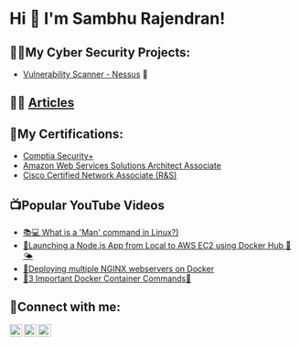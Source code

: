 <h1>Hi 👋 I'm Sambhu Rajendran! </h1>


<h2>👨‍💻My Cyber Security Projects:</h2>

- [Vulnerability Scanner - Nessus](https://github.com/SambhuRajendran/PiVulnerabilityScanner) 🍓

## 👨‍💻 [Articles](https://medium.com/@sambhurajendran/)

<h2>📕My Certifications:</h2>

- [Comptia Security+](https://www.certmetrics.com/comptia/public/verification.aspx?code=M2DYTQ89PR9PV8S7)
- [Amazon Web Services Solutions Architect Associate](https://cp.certmetrics.com/amazon/en/public/verify/credential/RY43QYRKHMQ41N3F)
- [Cisco Certified Network Associate (R&S)]()



<h2>📺Popular YouTube Videos</h2>

- [📚💻 What is a 'Man' command in Linux?)](https://www.youtube.com/watch?v=LTJEAwuKowU&t=20s&ab_channel=SambhuRajendran)
- [🚀Launching a Node.js App from Local to AWS EC2 using Docker Hub 🐳🌤️](https://www.youtube.com/watch?v=LK0RWNqx2Qg&ab_channel=SambhuRajendran)
- [🚀Deploying multiple NGINX webservers on Docker](https://www.youtube.com/watch?v=Et5adLlmDtw&ab_channel=SambhuRajendran)
- [🐳3 Important Docker Container Commands🔧](https://www.youtube.com/watch?v=Xv0ZknIWHdA&t=21s&ab_channel=SambhuRajendran)



<h2> 🤳Connect with me:</h2>

[<img align="left" alt="Sambhu Rajendran | YouTube" width="22px" src="https://img.icons8.com/color/48/youtube-play.png"/>][youtube]
[<img align="left" alt="Sambhu Rajendran | LinkedIn" width="22px" src="https://img.icons8.com/color/48/linkedin.png"/>][linkedin]
[<img align="left" alt="Sambhu Rajendran | Blog" width="22px" src="https://img.icons8.com/arcade/64/medium-monogram.png"/>][Blog]


[YouTube]: https://www.youtube.com/@SambhuRajendran
[linkedin]: https://www.linkedin.com/in/rsambhu/
[Blog]: https://medium.com/@sambhurajendran/






<!-- <h2> 🤳 Connect with me:</h2>

[<img align="left" alt="JoshMadakor | YouTube" width="22px" src="https://cdn.jsdelivr.net/npm/simple-icons@v3/icons/youtube.svg" />][youtube]
[<img align="left" alt="JoshMadakor | Twitter" width="22px" src="https://cdn.jsdelivr.net/npm/simple-icons@v3/icons/twitter.svg" />][twitter]
[<img align="left" alt="JoshMadakor | LinkedIn" width="22px" src="https://cdn.jsdelivr.net/npm/simple-icons@v3/icons/linkedin.svg" />][linkedin]
[<img align="left" alt="JoshMadakor | Instagram" width="22px" src="https://cdn.jsdelivr.net/npm/simple-icons@v3/icons/instagram.svg" />][instagram]

[twitter]: https://twitter.com/joshmadakor
[youtube]: https://www.youtube.com/c/joshmadakor
[instagram]: https://www.instagram.com/joshmadakor/
[linkedin]: https://linkedin.com/in/joshmadakor
-->
<!--
**joshmadakor1/joshmadakor1** is a ✨ _special_ ✨ repository because its `README.md` (this file) appears on your GitHub profile.

Here are some ideas to get you started:

- 🔭 I’m currently working on ...
- 🌱 I’m currently learning ...
- 👯 I’m looking to collaborate on ...
- 🤔 I’m looking for help with ...
- 💬 Ask me about ...
- 📫 How to reach me: ...
- 😄 Pronouns: ...
- ⚡ Fun fact: ...
-->
